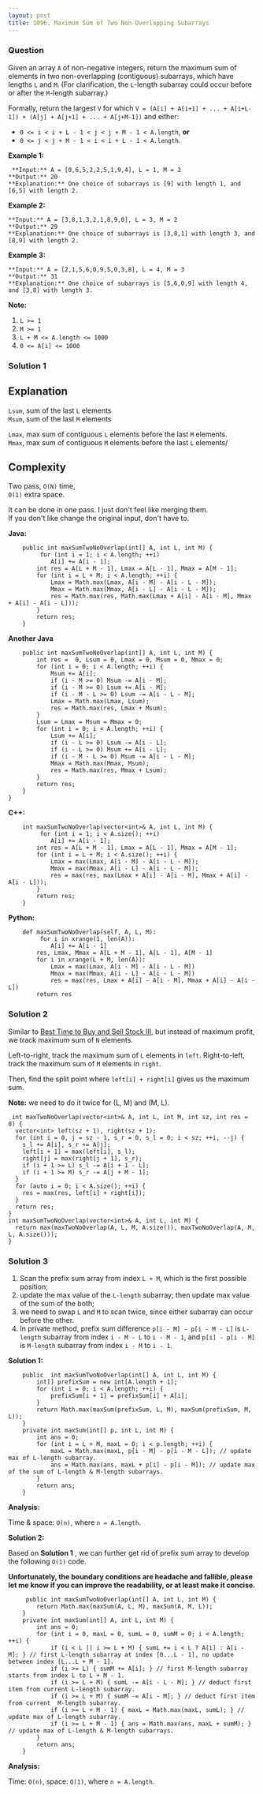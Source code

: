 ```yaml
---
layout: post
title: 1096. Maximum Sum of Two Non-Overlapping Subarrays
---
```

### Question
Given an array `A` of non-negative integers, return the maximum sum of
elements in two non-overlapping (contiguous) subarrays, which have lengths `L`
and `M`.  (For clarification, the `L`-length subarray could occur before or
after the `M`-length subarray.)

Formally, return the largest `V` for which `V = (A[i] + A[i+1] + ... +
A[i+L-1]) + (A[j] + A[j+1] + ... + A[j+M-1])` and either:

  * `0 <= i < i + L - 1 < j < j + M - 1 < A.length`, **or**
  * `0 <= j < j + M - 1 < i < i + L - 1 < A.length`.



 **Example 1:**

    
    
     **Input:** A = [0,6,5,2,2,5,1,9,4], L = 1, M = 2
    **Output:** 20
    **Explanation:** One choice of subarrays is [9] with length 1, and [6,5] with length 2.
    

**Example 2:**

    
    
    **Input:** A = [3,8,1,3,2,1,8,9,0], L = 3, M = 2
    **Output:** 29
    **Explanation:** One choice of subarrays is [3,8,1] with length 3, and [8,9] with length 2.
    

**Example 3:**

    
    
    **Input:** A = [2,1,5,6,0,9,5,0,3,8], L = 4, M = 3
    **Output:** 31
    **Explanation:** One choice of subarrays is [5,6,0,9] with length 4, and [3,8] with length 3.
    



 **Note:**

  1. `L >= 1`
  2. `M >= 1`
  3. `L + M <= A.length <= 1000`
  4. `0 <= A[i] <= 1000`

### Solution 1
## **Explanation**

`Lsum`, sum of the last `L` elements  
`Msum`, sum of the last `M` elements

`Lmax`, max sum of contiguous `L` elements before the last `M` elements.  
`Mmax`, max sum of contiguous `M` elements before the last `L` elements/

##  **Complexity**

Two pass, `O(N)` time,  
`O(1)` extra space.

It can be done in one pass. I just don't feel like merging them.  
If you don't like change the original input, don't have to.

  

 **Java:**

    
    
        public int maxSumTwoNoOverlap(int[] A, int L, int M) {
             for (int i = 1; i < A.length; ++i)
                A[i] += A[i - 1];
            int res = A[L + M - 1], Lmax = A[L - 1], Mmax = A[M - 1];
            for (int i = L + M; i < A.length; ++i) {
                Lmax = Math.max(Lmax, A[i - M] - A[i - L - M]);
                Mmax = Math.max(Mmax, A[i - L] - A[i - L - M]);
                res = Math.max(res, Math.max(Lmax + A[i] - A[i - M], Mmax + A[i] - A[i - L]));
            }
            return res;
        }
    

**Another Java**

    
    
        public int maxSumTwoNoOverlap(int[] A, int L, int M) {
            int res =  0, Lsum = 0, Lmax = 0, Msum = 0, Mmax = 0;
            for (int i = 0; i < A.length; ++i) {
                Msum += A[i];
                if (i - M >= 0) Msum -= A[i - M];
                if (i - M >= 0) Lsum += A[i - M];
                if (i - M - L >= 0) Lsum -= A[i - L - M];
                Lmax = Math.max(Lmax, Lsum);
                res = Math.max(res, Lmax + Msum);
            }
            Lsum = Lmax = Msum = Mmax = 0;
            for (int i = 0; i < A.length; ++i) {
                Lsum += A[i];
                if (i - L >= 0) Lsum -= A[i - L];
                if (i - L >= 0) Msum += A[i - L];
                if (i - M - L >= 0) Msum -= A[i - L - M];
                Mmax = Math.max(Mmax, Msum);
                res = Math.max(res, Mmax + Lsum);
            }
            return res;
        }
    }
    

**C++:**

    
    
        int maxSumTwoNoOverlap(vector<int>& A, int L, int M) {
             for (int i = 1; i < A.size(); ++i)
                A[i] += A[i - 1];
            int res = A[L + M - 1], Lmax = A[L - 1], Mmax = A[M - 1];
            for (int i = L + M; i < A.size(); ++i) {
                Lmax = max(Lmax, A[i - M] - A[i - L - M]);
                Mmax = max(Mmax, A[i - L] - A[i - L - M]);
                res = max(res, max(Lmax + A[i] - A[i - M], Mmax + A[i] - A[i - L]));
            }
            return res;
        }
    

**Python:**

    
    
        def maxSumTwoNoOverlap(self, A, L, M):
             for i in xrange(1, len(A)):
                A[i] += A[i - 1]
            res, Lmax, Mmax = A[L + M - 1], A[L - 1], A[M - 1]
            for i in xrange(L + M, len(A)):
                Lmax = max(Lmax, A[i - M] - A[i - L - M])
                Mmax = max(Mmax, A[i - L] - A[i - L - M])
                res = max(res, Lmax + A[i] - A[i - M], Mmax + A[i] - A[i - L])
            return res
    


### Solution 2
Similar to [Best Time to Buy and Sell Stock
III](https://leetcode.com/problems/best-time-to-buy-and-sell-stock-iii/), but
instead of maximum profit, we track maximum sum of `N` elements.

Left-to-right, track the maximum sum of `L` elements in `left`. Right-to-left,
track the maximum sum of `M` elements in `right`.

Then, find the split point where `left[i] + right[i]` gives us the maximum
sum.

 **Note:** we need to do it twice for (L, M) and (M, L).

    
    
     int maxTwoNoOverlap(vector<int>& A, int L, int M, int sz, int res = 0) {
      vector<int> left(sz + 1), right(sz + 1);
      for (int i = 0, j = sz - 1, s_r = 0, s_l = 0; i < sz; ++i, --j) {
        s_l += A[i], s_r += A[j];
        left[i + 1] = max(left[i], s_l);
        right[j] = max(right[j + 1], s_r);
        if (i + 1 >= L) s_l -= A[i + 1 - L];
        if (i + 1 >= M) s_r -= A[j + M - 1];
      }
      for (auto i = 0; i < A.size(); ++i) {
        res = max(res, left[i] + right[i]);
      }
      return res;
    }
    int maxSumTwoNoOverlap(vector<int>& A, int L, int M) {
      return max(maxTwoNoOverlap(A, L, M, A.size()), maxTwoNoOverlap(A, M, L, A.size()));
    }
    


### Solution 3
  1. Scan the prefix sum array from index `L + M`, which is the first possible position;
  2. update the max value of the `L-length` subarray; then update max value of the sum of the both;
  3. we need to swap `L` and `M` to scan twice, since either subarray can occur before the other.
  4. In private method, prefix sum difference `p[i - M] - p[i - M - L]` is `L-length` subarray from index `i - M - L` to `i - M - 1`, and `p[i] - p[i - M]` is `M-length` subarray from index `i - M` to `i - 1`.

 **Solution 1:**

    
    
        public  int maxSumTwoNoOverlap(int[] A, int L, int M) {
            int[] prefixSum = new int[A.length + 1];
            for (int i = 0; i < A.length; ++i) {
                prefixSum[i + 1] = prefixSum[i] + A[i];
            }
            return Math.max(maxSum(prefixSum, L, M), maxSum(prefixSum, M, L));
        }
        private int maxSum(int[] p, int L, int M) {
            int ans = 0;
            for (int i = L + M, maxL = 0; i < p.length; ++i) {
                maxL = Math.max(maxL, p[i - M] - p[i - M - L]); // update max of L-length subarray.
                ans = Math.max(ans, maxL + p[i] - p[i - M]); // update max of the sum of L-length & M-length subarrays.
            }
            return ans;
        }
    

**Analysis:**

Time & space: `O(n)`, where `n = A.length`.

**Solution 2:**

Based on **Solution 1** , we can further get rid of prefix sum array to
develop the following `O(1)` code.

**Unfortunately, the boundary conditions are headache and fallible, please let
me know if you can improve the readability, or at least make it concise.**

    
    
         public int maxSumTwoNoOverlap(int[] A, int L, int M) {
            return Math.max(maxSum(A, L, M), maxSum(A, M, L));
        }
        private int maxSum(int[] A, int L, int M) {
            int ans = 0; 
            for (int i = 0, maxL = 0, sumL = 0, sumM = 0; i < A.length; ++i) {
                if (i < L || i >= L + M) { sumL += i < L ? A[i] : A[i - M]; } // first L-length subarray at index [0...L - 1], no update between index [L...L + M - 1].
                if (i >= L) { sumM += A[i]; } // first M-length subarray starts from index L to L + M - 1.
                if (i >= L + M) { sumL -= A[i - L - M]; } // deduct first item from current L-length subarray.
                if (i >= L + M) { sumM -= A[i - M]; } // deduct first item from current  M-length subarray.
                if (i >= L + M - 1) { maxL = Math.max(maxL, sumL); } // update max of L-length subarray.
                if (i >= L + M - 1) { ans = Math.max(ans, maxL + sumM); } // update max of L-length & M-length subarrays.
            }
            return ans;
        }
    

**Analysis:**

Time: `O(n)`, space: `O(1)`, where `n = A.length`.



